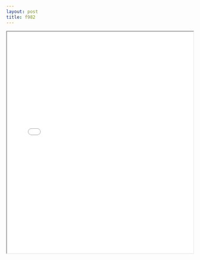 ```yaml
---
layout: post
title: f982
---
```


<div class="pdf-container">
<iframe src="/ea/assets/pdfs/forms/f982.pdf" height="600" width="100%" allowFullScreen="true"></iframe>
</div>

